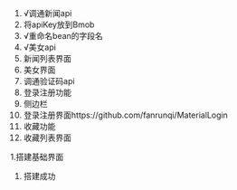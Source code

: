 1. √调通新闻api
1. 将apiKey放到Bmob
1. √重命名bean的字段名
1. √美女api
1. 新闻列表界面
1. 美女界面
1. 调通验证码api
1. 登录注册功能
1. 侧边栏
1. 登录注册界面https://github.com/fanrunqi/MaterialLogin
1. 收藏功能
1. 收藏列表界面

1.搭建基础界面
1. 搭建成功
